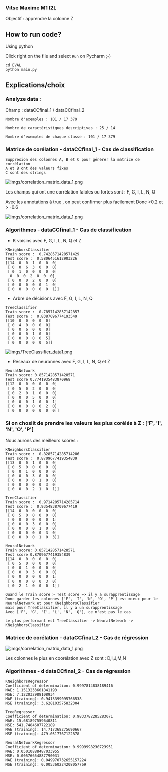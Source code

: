 ### Vitse Maxime M1 I2L

Objectif : apprendre la colonne Z

## How to run code?

Using python

Click right on the file and select `Run` on Pycharm ;-)

```
cd EVAL
python main.py
```

## Explications/choix

### Analyze data : 

Champ : dataCCfinal_1 / dataCCfinal_2

    Nombre d'exemples : 101 / 17 379

    Nombre de caractéristiques descriptives : 25 / 14

    Nombre d'exemples de chaque classe : 101 / 17 379


### Matrice de corélation - dataCCfinal_1 - Cas de classification

    Suppresion des colonnes A, B et C pour générer la matrice de corrélation
    A et B ont des valeurs fixes
    C sont des strings

![imgs/correlation_matrix_data_1.png](imgs/correlation_matrix_data_1.png)

Les champs qui ont une corrélation faibles ou fortes sont : 
F, G, I, L, N, Q

Avec les annotations à true , on peut confirmer plus facilement
Donc >0.2 et > -0.6

![imgs/correlation_matrix_data_1.png](imgs/correlation_matrix_data_1_with_annot.png)

### Algorithmes - dataCCfinal_1 - Cas de classification
- K voisins avec  F, G, I, L, N, Q et Z
    
```
KNeighborsClassifier
Train score :  0.7428571428571429
Test score :  0.5806451612903226
[[14  0  0  1  0  0  0]
 [ 0  0  6  3  0  0  0]
 [ 0  1  0  0  0  0  0]
  0  0  0  2  0  0  0]
 [ 0  0  0  2  0  0  0]
 [ 0  0  0  0  0  1  0]
 [ 0  0  0  0  0  0  1]]
 ```

- Arbre de décisions avec  F, G, I, L, N, Q

```
TreeClassifier
Train score :  0.7857142857142857
Test score :  0.8387096774193549
[[10  0  0  0  0  0]
 [ 0  4  0  0  0  0]
 [ 0  0  6  0  0  0]
 [ 0  0  0  1  0  0]
 [ 0  0  0  0  0  5]
 [ 0  0  0  0  0  5]]
```

![imgs/TreeClassifier_data1.png](imgs/TreeClassifier_data1.png)

- Réseaux de neuronnes avec  F, G, I, L, N, Q et Z

```
NeuralNetwork
Train score: 0.8571428571428571
Test score 0.7741935483870968
[[12  0  0  0  0  0  0]
 [ 0  5  0  2  0  0  0]
 [ 0  2  0  1  0  0  0]
 [ 0  0  0  5  0  0  0]
 [ 0  0  0  1  0  0  1]
 [ 0  0  0  0  0  2  0]
 [ 0  0  0  0  0  0  0]]
```

### Si on chosiit de prendre les valeurs les plus corélés à Z : ['F', 'I', 'N', 'O', 'P']
Nous aurons des meilleurs scores :

```
KNeighborsClassifier
Train score :  0.8285714285714286
Test score :  0.8709677419354839
[[13  0  0  1  0  0  0]
 [ 0  5  0  0  0  0  0]
 [ 0  0  1  0  0  0  0]
 [ 0  0  0  3  0  0  0]
 [ 0  0  0  0  1  0  0]
 [ 0  0  0  0  0  3  0]
 [ 0  0  0  2  1  0  1]]
 
TreeClassifier
Train score :  0.9714285714285714
Test score :  0.9354838709677419
[[14  0  0  0  0  0  0]
 [ 0  5  0  0  0  0  0]
 [ 0  0  0  0  0  0  1]
 [ 0  0  0  3  0  0  0]
 [ 0  0  0  0  1  0  0]
 [ 0  0  0  0  0  3  0]
 [ 0  0  0  0  1  0  3]]
 
NeuralNetwork
Train score: 0.8571428571428571
Test score 0.8709677419354839
[[14  0  0  0  0  0  0]
 [ 0  5  0  0  0  0  0]
 [ 0  0  1  0  0  0  0]
 [ 0  0  0  3  0  0  0]
 [ 0  0  0  0  0  0  1]
 [ 0  0  0  0  0  3  0]
 [ 0  2  1  0  0  0  1]]
```

    Quand le Train score > Test score => il y a surapprentissage
    Donc garder les colonnes ['F', 'I', 'N', 'O', 'P'] est mieux pour le NeuralNetwork et pour KNeighborsClassifier
    mais pour TreeClassifier, il y a un surapprentissage
    Avec ['F', 'G', 'I', 'L', 'N', 'Q'], ce n'est pas le cas

    Le plus performant est TreeClassifier -> NeuralNetwork -> KNeighborsClassifier

### Matrice de corélation - dataCCfinal_2 - Cas de régression

![imgs/correlation_matrix_data_1.png](imgs/correlation_matrix_data_2.png)

Les colonnes le plus en coorélation avec Z sont : D,I,J,M,N

### Algorithmes - d dataCCfinal_2 - Cas de régression

```
KNeighborsRegressor
Coefficient of determination: 0.9997814838189416
MAE: 1.1513233601841193
MSE: 7.122032988108934
MAE (training): 0.9413399095766538
MSE (training): 3.628103575832304

TreeRegressor
Coefficient of determination: 0.9833782285283071
MAE: 15.681897559640811
MSE: 541.7484607722189
MAE (training): 14.717368275690667
MSE (training): 479.0517767122878

NeuralNetworkRegressor
Coefficient of determination: 0.9999998230723951
MAE: 0.05010888487033955
MSE: 0.00576654887790031
MAE (training): 0.049970732655157224
MSE (training): 0.005360224208057769
```